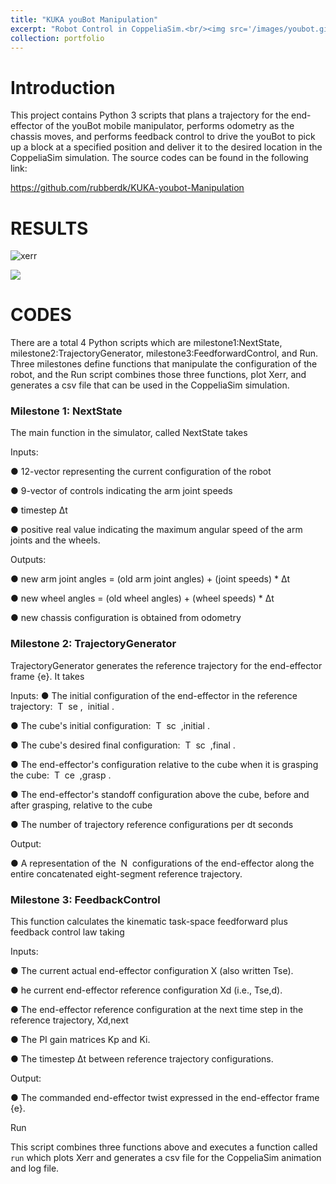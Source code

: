 ```yaml
---
title: "KUKA youBot Manipulation"
excerpt: "Robot Control in CoppeliaSim.<br/><img src='/images/youbot.gif'>"
collection: portfolio
---
```



# Introduction
This project contains Python 3 scripts that plans a trajectory for the end-effector of the youBot mobile manipulator, performs odometry as the chassis moves, and performs feedback control to drive the youBot to pick up a block at a specified position and deliver it to the desired location in the CoppeliaSim simulation. The source codes can be found in the following link:

https://github.com/rubberdk/KUKA-youbot-Manipulation


# RESULTS

![xerr](https://raw.github.com/rubberdk/KUKA-youbot-Manipulation/master/Xerr_best.png)


![](https://media.giphy.com/media/NjXWn2xkvkNRTFdRDS/giphy.gif)


# CODES
There are a total 4 Python scripts which are milestone1:NextState,
milestone2:TrajectoryGenerator, milestone3:FeedforwardControl, and Run. Three
milestones define functions that manipulate the configuration of the robot, and the Run
script combines those three functions, plot Xerr, and generates a csv file that can be
used in the CoppeliaSim simulation.

### Milestone 1: NextState

The main function in the simulator, called NextState takes

Inputs:

● 12-vector representing the current configuration of the robot

● 9-vector of controls indicating the arm joint speeds

● timestep Δt

● positive real value indicating the maximum angular speed of the arm joints and
the wheels.

Outputs:

● new arm joint angles = (old arm joint angles) + (joint speeds) * Δt

● new wheel angles = (old wheel angles) + (wheel speeds) * Δt

● new chassis configuration is obtained from odometry

### Milestone 2: TrajectoryGenerator

TrajectoryGenerator generates the reference trajectory for the end-effector frame
{e}. It takes

Inputs:
● The initial configuration of the end-effector in the reference trajectory: ​ T ​ se , ​ initial​ .


● The cube's initial configuration: ​ T ​ sc ​ ,initial​ .

● The cube's desired final configuration: ​ T ​ sc ​ ,final​ .

● The end-effector's configuration relative to the cube when it is grasping the
cube: ​ T ​ ce ​ ,grasp​ .

● The end-effector's standoff configuration above the cube, before and after
grasping, relative to the cube

● The number of trajectory reference configurations per dt seconds

Output:

● A representation of the ​ N ​ configurations of the end-effector along the entire
concatenated eight-segment reference trajectory.

### Milestone 3: FeedbackControl

This function calculates the kinematic task-space feedforward plus feedback control
law taking

Inputs:

● The current actual end-effector configuration X (also written Tse).

● he current end-effector reference configuration Xd (i.e., Tse,d).

● The end-effector reference configuration at the next time step in the reference
trajectory, Xd,next

● The PI gain matrices Kp and Ki.

● The timestep Δt between reference trajectory configurations.

Output:

● The commanded end-effector twist expressed in the end-effector frame {e}.

Run

This script combines three functions above and executes a function called `run`
which plots Xerr and generates a csv file for the CoppeliaSim animation and log file.


